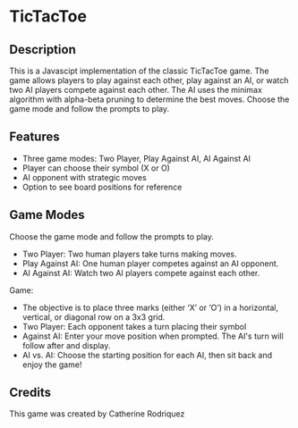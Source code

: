 # TicTacToe
## Description
This is a Javascipt implementation of the classic TicTacToe game. The game allows players to play against each other, play against an AI, or watch two AI players compete against each other. The AI uses the minimax algorithm with alpha-beta pruning to determine the best moves. Choose the game mode and follow the prompts to play.

## Features
- Three game modes: Two Player, Play Against AI, AI Against AI
- Player can choose their symbol (X or O)
- AI opponent with strategic moves
- Option to see board positions for reference

## Game Modes
Choose the game mode and follow the prompts to play.
- Two Player: Two human players take turns making moves.
- Play Against AI: One human player competes against an AI opponent.
- AI Against AI: Watch two AI players compete against each other.

Game:
- The objective is to place three marks (either ‘X’ or ‘O’) in a horizontal, vertical, or diagonal row on a 3x3 grid.
- Two Player: Each opponent takes a turn placing their symbol
- Against AI: Enter your move position when prompted. The AI's turn will follow after and display.
- AI vs. AI: Choose the starting position for each AI, then sit back and enjoy the game!

## Credits
This game was created by Catherine Rodriquez

